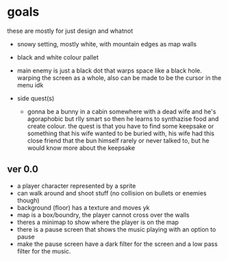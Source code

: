 # goals
these are mostly for just design and whatnot

- snowy setting, mostly white, with mountain edges as map walls

- black and white colour pallet

- main enemy is just a black dot that warps space like a black hole. warping the screen as a whole, also can be made to be the cursor in the menu idk


- side quest(s)
    - gonna be a bunny in a cabin somewhere with a dead wife and he's agoraphobic but rlly smart so then he learns to synthazise food and create colour. the quest is that you have to find some keepsake or something that his wife wanted to be buried with, his wife had this close friend that the bun himself rarely or never talked to, but he would know more about the keepsake



## ver 0.0

- a player character represented by a sprite
- can walk around and shoot stuff (no collision on bullets or enemies though)
- background (floor) has a texture and moves yk
- map is a box/boundry, the player cannot cross over the walls
- theres a minimap to show where the player is on the map
- there is a pause screen that shows the music playing with an option to pause
- make the pause screen have a dark filter for the screen and a low pass filter for the music.













